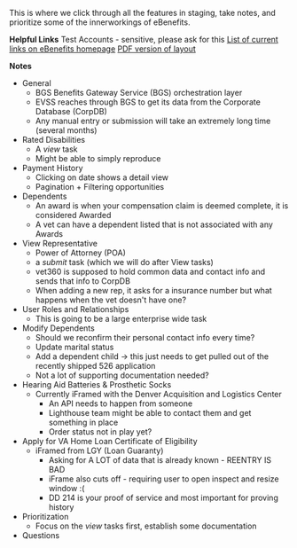 This is where we click through all the features in staging, take notes, and prioritize some of the innerworkings of eBenefits.

**Helpful Links**
Test Accounts - sensitive, please ask for this
[List of current links on eBenefits homepage](current-links.md)
[PDF version of layout](https://github.com/department-of-veterans-affairs/va.gov-team/blob/master/teams/vsa/teams/ebenefits/research-archive/eBenefits_current_state_20181213.pdf)

**Notes**
- General
  - BGS Benefits Gateway Service (BGS) orchestration layer
  - EVSS reaches through BGS to get its data from the Corporate Database (CorpDB)
  - Any manual entry or submission will take an extremely long time (several months)
- Rated Disabilities
  - A *view* task
  - Might be able to simply reproduce
- Payment History
  - Clicking on date shows a detail view
  - Pagination + Filtering opportunities
- Dependents
  - An award is when your compensation claim is deemed complete, it is considered Awarded
  - A vet can have a dependent listed that is not associated with any Awards
- View Representative
  - Power of Attorney (POA)
  - a *submit* task (which we will do after View tasks)
  - vet360 is supposed to hold common data and contact info and sends that info to CorpDB
  - When adding a new rep, it asks for a insurance number but what happens when the vet doesn't have one?
- User Roles and Relationships
  - This is going to be a large enterprise wide task
- Modify Dependents
  - Should we reconfirm their personal contact info every time?
  - Update marital status
  - Add a dependent child -> this just needs to get pulled out of the recently shipped 526 application
  - Not a lot of supporting documentation needed?
- Hearing Aid Batteries & Prosthetic Socks
  - Currently iFramed with the Denver Acquisition and Logistics Center
    - An API needs to happen from someone
    - Lighthouse team might be able to contact them and get something in place
    - Order status not in play yet?
- Apply for VA Home Loan Certificate of Eligibility
  - iFramed from LGY (Loan Guaranty)
    - Asking for A LOT of data that is already known - REENTRY IS BAD
    - iFrame also cuts off - requiring user to open inspect and resize window :(
    - DD 214 is your proof of service and most important for proving history
- Prioritization
  - Focus on the *view* tasks first, establish some documentation
- Questions
